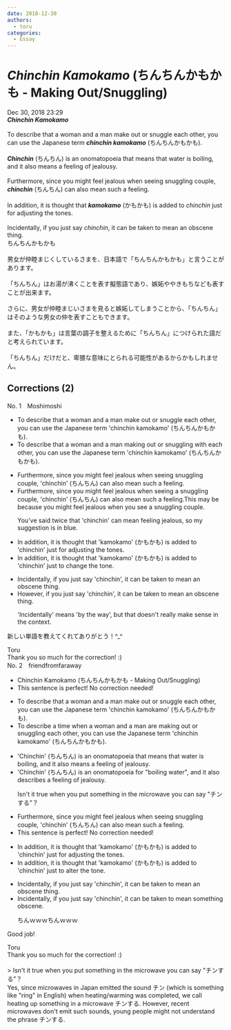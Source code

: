 ```yaml
---
date: 2018-12-30
authors:
  - toru
categories:
  - Essay
---
```


<h1 id="subject_show"><strong><em>Chinchin Kamokamo</strong></em> (ちんちんかもかも - Making Out/Snuggling)</h1>
<div class="date">Dec 30, 2018 23:29</div>
<div id="post"><div id="body_show_ori">
<strong><em>Chinchin Kamokamo</strong></em><br/><br/>To describe that a woman and a man make out or snuggle each other, you can use the Japanese term <strong><em>chinchin kamokamo</em></strong> (ちんちんかもかも).<br/><br/><strong><em>Chinchin</em></strong> (ちんちん) is an onomatopoeia that means that water is boiling, and it also means a feeling of jealousy.<br/><br/>Furthermore, since you might feel jealous when seeing snuggling couple, <strong><em>chinchin</em></strong> (ちんちん) can also mean such a feeling.<br/><br/>In addition, it is thought that <strong><em>kamokamo</em></strong> (かもかも) is added to <em>chinchin</em> just for adjusting the tones.<br/><br/>Incidentally, if you just say <em>chinchin</em>, it can be taken to mean an obscene thing.
</div></div>

<!-- more -->

<div id="post_ja"><div id="body_show_mo">
ちんちんかもかも<br/><br/>男女が仲睦まじくしているさまを、日本語で「ちんちんかもかも」と言うことがあります。<br/><br/>「ちんちん」はお湯が沸くことを表す擬態語であり、嫉妬ややきもちなども表すことが出来ます。<br/><br/>さらに、男女が仲睦まじいさまを見ると嫉妬してしまうことから、「ちんちん」はそのような男女の仲を表すこともできます。<br/><br/>また、「かもかも」は言葉の調子を整えるために「ちんちん」につけられた語だと考えられています。<br/><br/>「ちんちん」だけだと、卑猥な意味にとられる可能性があるからかもしれません。
</div></div>

## Corrections (2)
<div id="block"><div class="first_name"> No. 1　<span class="just_name">Moshimoshi</span></div><div id="block2">
<ul class="correction_field">
<li class="incorrect">To describe that a woman and a man make out or snuggle each other, you can use the Japanese term 'chinchin kamokamo' (ちんちんかもかも).</li>
<li class="corrected correct">
To describe <span class="sline"><span class="f_red">that</span></span> a woman and a man mak<span class="f_red">ing</span> out or snuggl<span class="f_red">ing with</span> each other, you can use the Japanese term 'chinchin kamokamo' (ちんちんかもかも).
</li>
</ul>
<ul class="correction_field">
<li class="incorrect">Furthermore, since you might feel jealous when seeing snuggling couple, 'chinchin' (ちんちん) can also mean such a feeling.</li>
<li class="corrected correct">
Furthermore, since you might feel jealous when seeing <span class="f_red">a </span>snuggling couple, 'chinchin' (ちんちん) can also mean such a feeling.<span class="f_blue">This may be because you might feel jealous when you see a snuggling couple.</span>
<p class="correction_comment">You've said twice that 'chinchin' can mean feeling jealous, so my suggestion is in blue.</p>
</li>
</ul>
<ul class="correction_field">
<li class="incorrect">In addition, it is thought that 'kamokamo' (かもかも) is added to 'chinchin' just for adjusting the tones.</li>
<li class="corrected correct">
In addition, it is thought that 'kamokamo' (かもかも) is added to 'chinchin' <span class="f_red">just to change the tone.</span>
</li>
</ul>
<ul class="correction_field">
<li class="incorrect">Incidentally, if you just say 'chinchin', it can be taken to mean an obscene thing.</li>
<li class="corrected correct">
<span class="f_red">However</span>, if you just say 'chinchin', it can be taken to mean an obscene thing.
<p class="correction_comment">'Incidentally' means 'by the way', but that doesn't really make sense in the context.</p>
</li>
</ul>
<p class="comment_small">
 新しい単語を教えてくれてありがとう！^_^
</p>

</div><div class="name"><span class="just_name">Toru</span><br>
Thank you so much for the correction! :)
</div>
</div>
<div id="block"><div class="first_name"> No. 2　<span class="just_name">friendfromfaraway</span></div><div id="block2">
<ul class="correction_field">
<li class="incorrect">Chinchin Kamokamo (ちんちんかもかも - Making Out/Snuggling)</li>
<li class="corrected perfect">This sentence is perfect! No correction needed!</li>
</ul>
<ul class="correction_field">
<li class="incorrect">To describe that a woman and a man make out or snuggle each other, you can use the Japanese term 'chinchin kamokamo' (ちんちんかもかも).</li>
<li class="corrected correct">
To describe <span class="f_blue">a time when </span>a woman and a man are <span class="f_blue">making </span>out or <span class="f_blue">snuggling </span>each other, you can use the Japanese term 'chinchin kamokamo' (ちんちんかもかも).
</li>
</ul>
<ul class="correction_field">
<li class="incorrect">'Chinchin' (ちんちん) is an onomatopoeia that means that water is boiling, and it also means a feeling of jealousy.</li>
<li class="corrected correct">
'Chinchin' (ちんちん) is an onomatopoeia for "<span class="f_blue">boiling water</span>", and it also <span class="f_blue">describes </span>a feeling of jealousy.
<p class="correction_comment">Isn't it true when you put something in the microwave you can say "チンする”？</p>
</li>
</ul>
<ul class="correction_field">
<li class="incorrect">Furthermore, since you might feel jealous when seeing snuggling couple, 'chinchin' (ちんちん) can also mean such a feeling.</li>
<li class="corrected perfect">This sentence is perfect! No correction needed!</li>
</ul>
<ul class="correction_field">
<li class="incorrect">In addition, it is thought that 'kamokamo' (かもかも) is added to 'chinchin' just for adjusting the tones.</li>
<li class="corrected correct">
In addition, it is thought that 'kamokamo' (かもかも) is added to 'chinchin' just <span class="f_blue">to alter</span> the tone.
</li>
</ul>
<ul class="correction_field">
<li class="incorrect">Incidentally, if you just say 'chinchin', it can be taken to mean an obscene thing.</li>
<li class="corrected correct">
Incidentally, if you just say 'chinchin', it can be taken to mean <span class="f_blue">something </span>obscene.
<p class="correction_comment">ちんｗｗｗちんｗｗｗ</p>
</li>
</ul>
<p class="comment_small">
 Good job!
</p>

</div><div class="name"><span class="just_name">Toru</span><br>
Thank you so much for the correction! :)<br/><br/>&gt; Isn't it true when you put something in the microwave you can say "チンする”？<br/>Yes, since microwaves in Japan emitted the sound チン (which is something like "ring" in English) when heating/warming was completed, we call heating up something in a microwave チンする. However, recent microwaves don't emit such sounds, young people might not understand the phrase チンする.
</div>
</div>
